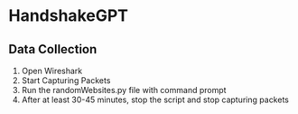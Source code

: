 # HandshakeGPT

## Data Collection
1. Open Wireshark
2. Start Capturing Packets
3. Run the randomWebsites.py file with command prompt
4. After at least 30-45 minutes, stop the script and stop capturing packets
